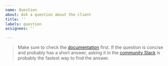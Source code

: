```yaml
---
name: Question
about: Ask a question about the client
title: ''
labels: question
assignees: ''

---
```


> Make sure to check the [documentation](https://clickhouse.com/docs/en/integrations/language-clients/javascript) first.
> If the question is concise and probably has a short answer,
> asking it in the [community Slack](https://clickhouse.com/slack) is probably the fastest way to find the answer.
